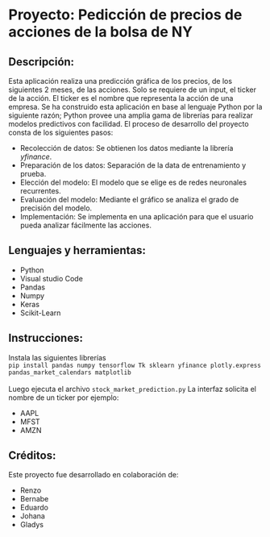 # Proyecto: Pedicción de precios de acciones de la bolsa de NY
## Descripción:
Esta aplicación realiza una predicción gráfica de los precios, de los siguientes 2 meses, de las acciones.
Solo se requiere de un input, el ticker de la acción. El ticker es el nombre que representa la acción de una empresa.
Se ha construido esta aplicación en base al lenguaje Python por la siguiente razón; Python provee una amplia
gama de librerías para realizar modelos predictivos con facilidad.
El proceso de desarrollo del proyecto consta de los siguientes pasos:
* Recolección de datos: Se obtienen los datos mediante la librería _yfinance_.
* Preparación de los datos: Separación de la data de entrenamiento y prueba.
* Elección del modelo: El modelo que se elige es de redes neuronales recurrentes.
* Evaluación del modelo: Mediante el gráfico se analiza el grado de precisión del modelo.
* Implementación: Se implementa en una aplicación para que el usuario pueda analizar fácilmente las acciones.
## Lenguajes y herramientas:
* Python
* Visual studio Code
* Pandas
* Numpy
* Keras
* Scikit-Learn
## Instrucciones:
Instala las siguientes librerías<br>
```pip install pandas numpy tensorflow Tk sklearn yfinance plotly.express pandas_market_calendars matplotlib ```<br><br>
Luego ejecuta el archivo ```stock_market_prediction.py``` 
La interfaz solicita el nombre de un ticker por ejemplo:
* AAPL
* MFST
* AMZN
## Créditos:
Este proyecto fue desarrollado en colaboración de:
* Renzo
* Bernabe
* Eduardo
* Johana
* Gladys

